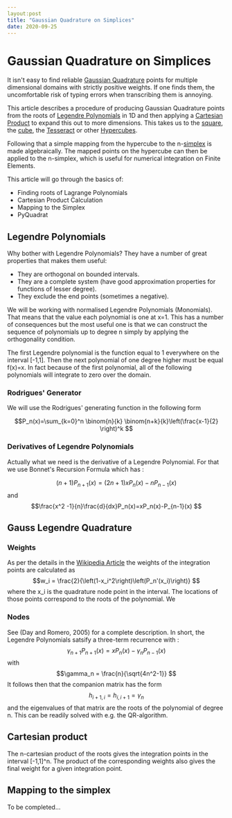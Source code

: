 ```yaml
---
layout:post
title: "Gaussian Quadrature on Simplices"
date: 2020-09-25
---
```


# Gaussian Quadrature on Simplices 

It isn't easy to find reliable [Gaussian Quadrature](https://en.wikipedia.org/wiki/Gaussian_quadrature) points for multiple dimensional domains with strictly positive weights.  If one finds them, the uncomfortable risk of typing errors when transcribing them is annoying. 

This article describes a procedure of producing Gaussian Quadrature points from the roots of [Legendre Polynomials](https://en.wikipedia.org/wiki/Legendre_polynomials) in 1D and then applying a [Cartesian Product](https://en.wikipedia.org/wiki/Cartesian_product) to expand this out to more dimensions. This takes us to the [square](https://en.wikipedia.org/wiki/Square), the [cube](https://en.wikipedia.org/wiki/Cube), the [Tesseract](https://en.wikipedia.org/wiki/Tesseract) or other [Hypercubes](https://en.wikipedia.org/wiki/Hypercube).

Following that a simple mapping from the hypercube to the n-[simplex](https://en.wikipedia.org/wiki/Simplex) is made algebraically.  The mapped points on the hypercube can then be applied to the n-simplex, which is useful for numerical integration on Finite Elements.

This article will go through the basics of:
 - Finding roots of Lagrange Polynomials
 - Cartesian Product Calculation
 - Mapping to the Simplex
 - PyQuadrat
 
## Legendre Polynomials
Why bother with Legendre Polynomials? They have a number of great properties that makes them useful:
  * They are orthogonal on bounded intervals.
  * They are a complete system (have good approximation properties for functions of lesser degree).
  * They exclude the end points (sometimes a negative).
  
We will be working with normalised Legendre Polynomials (Monomials).  That means that the value each polynomial is one at x=1.  This has a number of consequences but the most useful one is that we can construct the sequence of polynomials up to degree n simply by applying the orthogonality condition. 

The first Legendre polynomial is the function equal to 1 everywhere on the interval [-1,1]. Then the next polynomial of one degree higher must be equal f(x)=x.  In fact because of the first polynomial, all of the following polynomials will integrate to zero over the domain. 

### Rodrigues' Generator
We will use the Rodrigues' generating function in the following form

$$P_n(x)=\sum_{k=0}^n \binom{n}{k} \binom{n+k}{k}\left(\frac{x-1}{2} \right)^k
$$

### Derivatives of Legendre Polynomials
Actually what we need is the derivative of a Legendre Polynomial.  For that we use Bonnet's Recursion Formula which has :

$$(n+1)P_{n+1}(x) = (2n+1)xP_n(x)-nP_{n-1}(x)
$$
and 
$$\frac{x^2 -1}{n}\frac{d}{dx}P_n(x)=xP_n(x)-P_{n-1}(x)
$$

## Gauss Legendre Quadrature
### Weights
As per the details in the [Wikipedia Article](https://en.wikipedia.org/wiki/Gaussian_quadrature#Gauss%E2%80%93Legendre_quadrature) 
the weights of the integration points are calculated as 
$$w_i = \frac{2}{\left(1-x_i^2\right)\left(P_n'(x_i)\right)}
$$
where the x_i is the quadrature node point in the interval. The locations of those points correspond to the roots of the polynomial. We 

### Nodes
See (Day and Romero, 2005) for a complete description.  In short, the Legendre Polynomials satsify a three-term recurrence with :
$$\gamma_{n+1}P_{n+1}(x)=xP_n(x)-\gamma_nP_{n-1}(x)
$$
with 
$$\gamma_n = \frac{n}{\sqrt{4n^2-1}}
$$
It follows then that the companion matrix has the form
$$h_{i+1,i}=h_{i,i+1}=\gamma_n 
$$
and the eigenvalues of that matrix are the roots of the polynomial of degree n. This can be readily solved with e.g. the QR-algorithm. 

## Cartesian product
The n-cartesian product of the roots gives the integration points in the interval [-1,1]^n. The product of the corresponding weights also gives the final weight for a given integration point. 

## Mapping to the simplex
To be completed...

